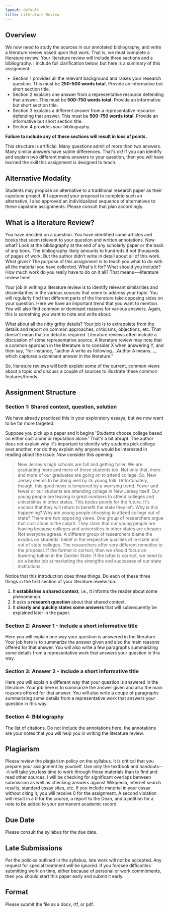 ```yaml
---
layout: default
title: Literature Review
---
```


## Overview
We now need to study the sources in our annotated bibliography, and write a literature review based upon that work. That is, we must complete a literature review. Your literature review will include three sections and a bibliography. I include full clarification below, but here is a summary of this assignment: 

+ Section 1 provides all the relevant background and raises your research question. This must be **250-500 words total.** Provide an informative but short section title. 
+ Section 2 explains one answer from a representative resource defending that answer. This must be **500-750 words total.** Provide an informative but short section title. 
+ Section 3 explains a different answer from a representative resource defending that answer. This must be **500-750 words total**. Provide an informative but short section title. 
+ Section 4 provides your bibliography.

**Failure to include any of these sections will result in loss of points.** 

This structure is artificial. Many questions admit of more than two answers. Many similar answers have subtle differences. That's ok! If you can identify and explain two different mains answers to your question, then you will have learned the skill this assignment is designed to teach. 

## Alternative Modality 

Students may propose an alternative to a traditional research paper as their capstone project. If I approved your proposal to complete such an alternative, I also approved an individualized sequence of alternatives to these capstone assignments. Please consult that plan accordingly.  



## What is a literature Review? 

You have decided on a question. You have identified some articles and books that seem relevant to your question and written annotations. Now what? Look at the bibliography at the end of any scholarly paper or the back of any book. The bibliography likely amounts to hundreds if not thousands of pages of work. But the author didn't write in detail about all of this work. What gives?  The purpose of this assignment is to teach you what to do with all the material you have collected. What's it for? What should you include? How much work do you really have to do on it all? That means---literature review time!  

Your job in writing a literature review is to identify relevant similarities and dissimilarities in the various sources that seem to address your topic. You will regularly find that different parts of the literature take opposing sides on your question. Here we have an important trend that you want to mention. You will also find common or dominant reasons for various answers. Again, this is something you want to note and write about. 

What about all the nitty gritty details? Your job is to extrapolate from the details and report on common approaches, criticisms, objections, etc. That doesn't mean that no detail is required. Literature reviews often include a discussion of some representative source. A literature review may note that a common approach in the literature is to consider X when answering Y, and then say, "for instance, "author A write as following....Author A means...., which captures a dominant answer in the literature."

So, literature reviews will both explain some of the current, common views about a topic *and* discuss a couple of sources to illustrate these common features/trends. 

## Assignment Structure

### Section 1: Shared context, question, solution

We have already practiced this in your exploratory essays, but we now want to be far more targeted.

Suppose you pick up a paper and it begins 'Students choose college based on either cost alone or reputation alone.' That's a bit abrupt. The author does not explain why it's important to identify why students pick college over another, nor do they explain why anyone would be interested in reading about the issue. Now consider this opening: 

> New Jersey's high schools are full and getting fuller. We are graduating more and more of these students too. Not only that, more and more of our graduates are going on to attend college. So, New Jersey seems to be doing well by its young folk. Unfortunately, though, this good news is tempered by a worrying trend. Fewer and fewer or our students are attending college in New Jersey itself. Our young people are leaving in great numbers to attend colleges and universities in other states. This bodes poorly for the future. It's unclear that they will return to benefit the state they left. Why is this happening? Why are young people choosing to attend college out of state? There are two opposing views. One group of researchers argue that cost alone is the culprit. They claim that our young people are leaving because colleges and universities in other states are cheaper. Not everyone agrees. A different group of researchers blame the exodus on students' belief in the respective qualities of in-state and out of state colleges. The researchers offer very different remedies to the proposal. If the former is correct, then we should focus on lowering tuition in the Garden State. If the latter is correct, we need to do a better job at marketing the strengths and successes of our state institutions. 

Notice that this introduction does three things. Do each of these three things in the first section of your literature review too: 

1. It **establishes a shared context**, i.e., it informs the reader about some phenomenon. 
2. It asks a **research question** about that shared context. 
3. It **clearly and quickly states some answers** that will subsequently be explained later in the paper. 




### Section 2: Answer 1 - Include a short informative title

Here you will explain one way your question is answered in the literature. Your job here is to summarize the answer given and also the main reasons offered for that answer. You will also write a few paragraphs summarizing some details from a representative work that answers your question in this way. 



### Section 3: Answer 2 - Include a short informative title 

Here you will explain a different way that your question is answered in the literature. Your job here is to summarize the answer given and also the main reasons offered for that answer. You will also write a coupe of paragraphs summarizing some details from a representative work that answers your question in this way.

### Section 4: Bibliography

The list of citations. Do not include the annotations here; the annotations are your notes that you will help you in writing the literature review. 





## Plagiarism

Please review the plagiarism policy on the syllabus. It is critical that you prepare your assignment by yourself. Use only the textbook and handouts---it will take you less time to work through these materials than to find and read other sources. I will be checking for significant overlaps between submission as well as checking answers against Wikipedia, internet search results, standard essay sites, etc. If you include material in your essay without citing it, you will receive 0 for the assignment. A second violation will result in a 0 for the course, a report to the Dean, and a petition for a note to be added to your permanent academic record. 

## Due Date
Please consult the syllabus for the due date.

## Late Submissions

Per the policies outlined in the syllabus, late work will not be accepted. Any request for special treatment will be ignored. If you foresee difficulties submitting work on time, either because of personal or work commitments, then you should start this paper early and submit it early. 

## Format
Please submit the file as a docx, rtf, or pdf. 

